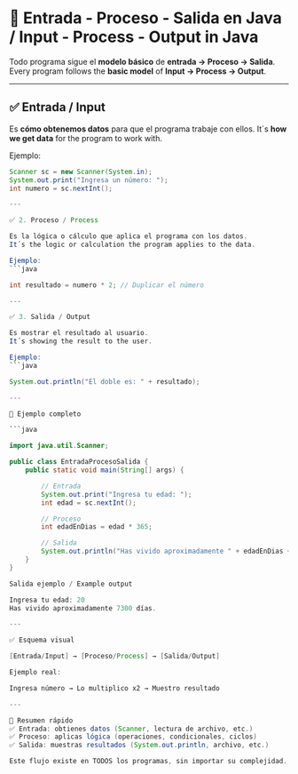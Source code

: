 # 🔄 Entrada - Proceso - Salida en Java / Input - Process - Output in Java

Todo programa sigue el **modelo básico** de **entrada → Proceso → Salida**.
Every program follows the **basic model** of **Input → Process → Output**.

---

## ✅ Entrada / Input

Es **cómo obtenemos datos** para que el programa trabaje con ellos.
It´s **how we get data** for the program to work with.

Ejemplo:
````java
Scanner sc = new Scanner(System.in);
System.out.print("Ingresa un número: ");
int numero = sc.nextInt();

---

✅ 2. Proceso / Process

Es la lógica o cálculo que aplica el programa con los datos.
It´s the logic or calculation the program applies to the data.

Ejemplo:
```java

int resultado = numero * 2; // Duplicar el número

---

✅ 3. Salida / Output

Es mostrar el resultado al usuario.
It´s showing the result to the user.

Ejemplo:
```java

System.out.println("El doble es: " + resultado);

---

🧪 Ejemplo completo

```java

import java.util.Scanner;

public class EntradaProcesoSalida {
    public static void main(String[] args) {

        // Entrada 
        System.out.print("Ingresa tu edad: ");
        int edad = sc.nextInt();

        // Proceso
        int edadEnDias = edad * 365;

        // Salida 
        System.out.println("Has vivido aproximadamente " + edadEnDias + " días.");
    }
}

Salida ejemplo / Example output

Ingresa tu edad: 20
Has vivido aproximadamente 7300 días.

---

✅ Esquema visual

[Entrada/Input] → [Proceso/Process] → [Salida/Output]

Ejemplo real:

Ingresa número → Lo multiplico x2 → Muestro resultado

---

📌 Resumen rápido
✅ Entrada: obtienes datos (Scanner, lectura de archivo, etc.)
✅ Proceso: aplicas lógica (operaciones, condicionales, ciclos)
✅ Salida: muestras resultados (System.out.println, archivo, etc.)

Este flujo existe en TODOS los programas, sin importar su complejidad.



